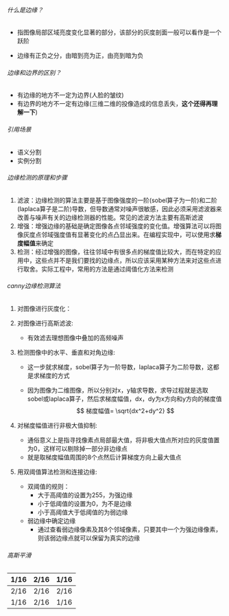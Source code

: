 ###### 什么是边缘？

- 指图像局部区域亮度变化显著的部分，该部分的灰度剖面一般可以看作是一个跃阶

- 边缘有正负之分，由暗到亮为正，由亮到暗为负

###### 边缘和边界的区别？

- 有边缘的地方不一定为边界(人脸的皱纹)
- 有边界的地方不一定有边缘(三维二维的投像造成的信息丢失，**这个还得再理解一下**)

###### 引用场景

- 语义分割
- 实例分割

###### 边缘检测的原理和步骤

1. 滤波：边缘检测的算法主要是基于图像强度的一阶(sobel算子为一阶)和二阶(laplaca算子是二阶)导数，但导数通常对噪声很敏感，因此必须采用滤波器来改善与噪声有关的边缘检测器的性能。常见的滤波方法主要有高斯滤波
2. 增强：增强边缘的基础是确定图像各点邻域强度的变化值。增强算法可以将图像灰度点邻域强度值有显著变化的点凸显出来。在编程实现中，可以使用求**梯度幅值**来确定
3. 检测：经过增强的图像，往往邻域中有很多点的梯度值比较大，而在特定的应用中，这些点并不是我们要找的边缘点，所以应该采用某种方法来对这些点进行取舍。实际工程中，常用的方法是通过阈值化方法来检测

###### canny边缘检测算法

1. 对图像进行灰度化：

2. 对图像进行高斯滤波:

   - 有效滤去理想图像中叠加的高频噪声

3. 检测图像中的水平、垂直和对角边缘:

   - 这一步就求梯度，sobel算子为一阶导数，laplaca算子为二阶导数，这都是求梯度的方式

   - 因为图像为二维图像，所以分别对x，y轴求导数，求导过程就是选取sobel或laplaca算子，然后求梯度幅值，dx，dy为x方向和y方向的梯度值
     $$
     梯度幅值= \sqrt{dx^2+dy^2}
     $$
     

4. 对梯度幅值进行非极大值抑制:

   - 通俗意义上是指寻找像素点局部最大值，将非极大值点所对应的灰度值置为0，这样可以剔除掉一部分非边缘点
   - 就是取梯度幅值周围的8个点然后计算梯度方向上最大值点

5. 用双阈值算法检测和连接边缘:

   - 双阈值的规则：
     - 大于高阈值的设置为255，为强边缘
     - 小于低阈值的设置为0，为不是边缘
     - 小于高阈值大于低阈值的为弱边缘
   - 弱边缘中确定边缘
     - 通过查看弱边缘像素及其8个邻域像素，只要其中一个为强边缘像素，则该弱边缘点就可以保留为真实的边缘

###### 高斯平滑

| 1/16 | 2/16 | 1/16 |
| :--: | :--: | :--: |
| 2/16 | 2/16 | 2/16 |
| 1/16 | 2/16 | 1/16 |

